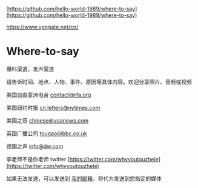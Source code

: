 [https://github.com/hello-world-1989/where-to-say](https://github.com/hello-world-1989/where-to-say)

https://www.vpngate.net/cn/

# Where-to-say

爆料渠道，发声渠道

请告诉时间、地点、人物、事件、原因等具体内容。欢迎分享照片、音频或视频

美国自由亚洲电台 [contact@rfa.org](mailto:contact@rfa.org)

美国纽约时报 [cn.letters@nytimes.com](mailto:cn.letters@nytimes.com)

美国之音 [chinese@voanews.com](mailto:chinese@voanews.com)

英国广播公司 [tougao@bbc.co.uk](mailto:tougao@bbc.co.uk)

德国之声 [info@dw.com](mailto:info@dw.com)

李老师不是你老师 twitter [https://twitter.com/whyyoutouzhele](https://twitter.com/whyyoutouzhele)

如果无法发送，可以发送到 [我的邮箱](mailto:free.vpn.list@hotmail.com)，将代为发送到您指定的媒体

‍

‍
